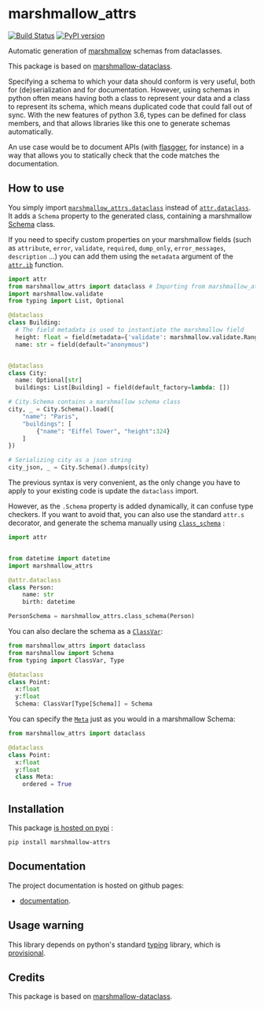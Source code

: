 # marshmallow_attrs
[![Build Status](https://travis-ci.org/adamboche/marshmallow-attrs.svg?branch=master)](https://travis-ci.org/adamboche/marshmallow-attrs)
[![PyPI version](https://badge.fury.io/py/marshmallow-attrs.svg)](https://badge.fury.io/py/marshmallow-attrs)



Automatic generation of [marshmallow](https://marshmallow.readthedocs.io/) schemas from dataclasses.

This package is based on [marshmallow-dataclass](https://github.com/lovasoa/marshmallow_dataclass).


Specifying a schema to which your data should conform is very useful, both for (de)serialization and for documentation.
However, using schemas in python often means having both a class to represent your data and a class to represent its schema, which means duplicated code that could fall out of sync. With the new features of python 3.6, types can be defined for class members, and that allows libraries like this one to generate schemas automatically.

An use case would be to document APIs (with [flasgger](https://github.com/rochacbruno/flasgger#flasgger), for instance) in a way that allows you to statically check that the code matches the documentation.

## How to use

You simply import
[`marshmallow_attrs.dataclass`](https://adamboche.github.io/marshmallow_attrs/html/marshmallow_attrs.html#marshmallow_attrs.dataclass)
instead of
[`attr.dataclass`](http://attrs.org).
It adds a `Schema` property to the generated class,
containing a marshmallow
[Schema](https://marshmallow.readthedocs.io/en/2.x-line/api_reference.html#marshmallow.Schema)
class.

If you need to specify custom properties on your marshmallow fields
(such as `attribute`, `error`, `validate`, `required`, `dump_only`, `error_messages`, `description` ...)
you can add them using the `metadata` argument of the
[`attr.ib`](http://www.attrs.org/en/stable/api.html#attr.ib)
function.

```python
import attr
from marshmallow_attrs import dataclass # Importing from marshmallow_attrs instead of attrs
import marshmallow.validate
from typing import List, Optional

@dataclass
class Building:
  # The field metadata is used to instantiate the marshmallow field
  height: float = field(metadata={'validate': marshmallow.validate.Range(min=0)})
  name: str = field(default="anonymous")


@dataclass
class City:
  name: Optional[str]
  buildings: List[Building] = field(default_factory=lambda: [])

# City.Schema contains a marshmallow schema class
city, _ = City.Schema().load({
    "name": "Paris",
    "buildings": [
        {"name": "Eiffel Tower", "height":324}
    ]
})

# Serializing city as a json string
city_json, _ = City.Schema().dumps(city)
```

The previous  syntax is very convenient, as the only change
you have to apply to your existing code is update the
`dataclass` import.

However, as the `.Schema` property is added dynamically,
it can confuse type checkers.
If you want to avoid that, you can also use the standard
`attr.s` decorator, and generate the schema manually
using
[`class_schema`](https://adamboche.github.io/marshmallow_attrs/html/marshmallow_attrs.html#marshmallow_attrs.class_schema)
:

```python
import attr


from datetime import datetime
import marshmallow_attrs

@attr.dataclass
class Person:
    name: str
    birth: datetime

PersonSchema = marshmallow_attrs.class_schema(Person)
```

You can also declare the schema as a
[`ClassVar`](https://docs.python.org/3/library/typing.html#typing.ClassVar):

```python
from marshmallow_attrs import dataclass
from marshmallow import Schema
from typing import ClassVar, Type

@dataclass
class Point:
  x:float
  y:float
  Schema: ClassVar[Type[Schema]] = Schema
```

You can specify the
[`Meta`](https://marshmallow.readthedocs.io/en/3.0/api_reference.html#marshmallow.Schema.Meta)
just as you would in a marshmallow Schema:

```python
from marshmallow_attrs import dataclass

@dataclass
class Point:
  x:float
  y:float
  class Meta:
    ordered = True
```

## Installation
This package [is hosted on pypi](https://pypi.org/project/marshmallow-attrs/) :

```shell
pip install marshmallow-attrs
```

## Documentation

The project documentation is hosted on github pages:
 - [documentation](https://adamboche.github.io/marshmallow_attrs/).

## Usage warning

This library depends on python's standard
[typing](https://docs.python.org/3/library/typing.html)
library, which is
[provisional](https://docs.python.org/3/glossary.html#term-provisional-api).


## Credits

This package is based on [marshmallow-dataclass](https://github.com/lovasoa/marshmallow_dataclass).
